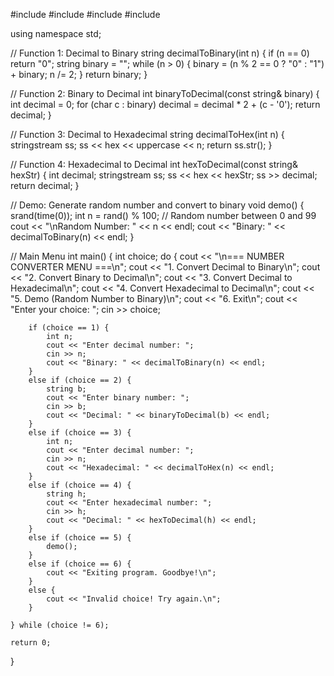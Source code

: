 
#include <string>
#include <sstream>
#include <cstdlib>
#include <ctime>

using namespace std;

// Function 1: Decimal to Binary
string decimalToBinary(int n) {
    if (n == 0) return "0";
    string binary = "";
    while (n > 0) {
        binary = (n % 2 == 0 ? "0" : "1") + binary;
        n /= 2;
    }
    return binary;
}

// Function 2: Binary to Decimal
int binaryToDecimal(const string& binary) {
    int decimal = 0;
    for (char c : binary)
        decimal = decimal * 2 + (c - '0');
    return decimal;
}

// Function 3: Decimal to Hexadecimal
string decimalToHex(int n) {
    stringstream ss;
    ss << hex << uppercase << n;
    return ss.str();
}

// Function 4: Hexadecimal to Decimal
int hexToDecimal(const string& hexStr) {
    int decimal;
    stringstream ss;
    ss << hex << hexStr;
    ss >> decimal;
    return decimal;
}

// Demo: Generate random number and convert to binary
void demo() {
    srand(time(0));
    int n = rand() % 100; // Random number between 0 and 99
    cout << "\nRandom Number: " << n << endl;
    cout << "Binary: " << decimalToBinary(n) << endl;
}

// Main Menu
int main() {
    int choice;
    do {
        cout << "\n=== NUMBER CONVERTER MENU ===\n";
        cout << "1. Convert Decimal to Binary\n";
        cout << "2. Convert Binary to Decimal\n";
        cout << "3. Convert Decimal to Hexadecimal\n";
        cout << "4. Convert Hexadecimal to Decimal\n";
        cout << "5. Demo (Random Number to Binary)\n";
        cout << "6. Exit\n";
        cout << "Enter your choice: ";
        cin >> choice;

        if (choice == 1) {
            int n;
            cout << "Enter decimal number: ";
            cin >> n;
            cout << "Binary: " << decimalToBinary(n) << endl;
        }
        else if (choice == 2) {
            string b;
            cout << "Enter binary number: ";
            cin >> b;
            cout << "Decimal: " << binaryToDecimal(b) << endl;
        }
        else if (choice == 3) {
            int n;
            cout << "Enter decimal number: ";
            cin >> n;
            cout << "Hexadecimal: " << decimalToHex(n) << endl;
        }
        else if (choice == 4) {
            string h;
            cout << "Enter hexadecimal number: ";
            cin >> h;
            cout << "Decimal: " << hexToDecimal(h) << endl;
        }
        else if (choice == 5) {
            demo();
        }
        else if (choice == 6) {
            cout << "Exiting program. Goodbye!\n";
        }
        else {
            cout << "Invalid choice! Try again.\n";
        }

    } while (choice != 6);

    return 0;
}
